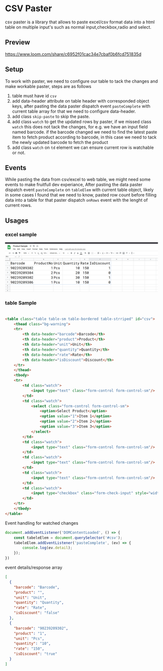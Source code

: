 # CSV Paster

csv paster is a library that allows to paste excel/csv format data into a html table on multiple input's such as normal
input,checkbox,radio and select.

## Preview
https://www.loom.com/share/c6952f01cac34e7cbaf0b6fcd751835d

## Setup

To work with paster, we need to configure our table to tack the changes and make workable paster, steps are as follows

1. table must have id `csv`
2. add data-header attribute on table header with corresponded object keys, after pasting the data paster dispatch
   event `pasteComplete` with current table array for that we need to configure data-header.
3. add class `skip-paste` to skip the paste.
4. add class `watch` to get the updated rows by paster, if we missed class `watch` this does not tack the changes, for
   e.g. we have an input field named barcode. if the barcode changed we need to find the latest paste item to fetch
   product according to barcode, in this case we need to tack the newly updated barcode to fetch the product
5. add class `watch` on `td` element we can ensure current row is watchable or not.

## Events

While pasting the data from csv/excel to web table, we might need some events to make fruitfull dev experiance,
After pasting the data paster dispatch event `pasteComplete` on `tableElem` with current table object, likely in some
cases I found that we need to know, pasted row count before filling data into a table for that paster dispatch `onRows`
event with the lenght of current rows.

## Usages

### excel sample

![img.png](img.png)

### table Sample

```html

<table class="table table-sm table-bordered table-strriped" id="csv">
    <thead class="bg-warning">
    <tr>
        <th data-header="barcode">Barcode</th>
        <th data-header="product">Product</th>
        <th data-header="unit">Unit</th>
        <th data-header="quantity">Quantity</th>
        <th data-header="rate">Rate</th>
        <th data-header="isDiscount">Discount</th>
    </tr>
    </thead>
    <tbody>
    <tr>
        <td class="watch">
            <input type="text" class="form-control form-control-sm"/>
        </td>
        <td class="watch">
            <select class="form-control form-control-sm">
                <option>Select Product</option>
                <option value="1">Item 1</option>
                <option value="2">Item 2</option>
                <option value="3">Item 3</option>
            </select>
        </td>
        <td class="watch">
            <input type="text" class="form-control form-control-sm"/>
        </td>
        <td class="watch">
            <input type="text" class="form-control form-control-sm"/>
        </td>
        <td class="watch">
            <input type="text" class="form-control form-control-sm"/>
        </td>
        <td class="watch">
            <input type="checkbox" class="form-check-input" style="width: 2em !important; height: 1.5rem !important;"/>
        </td>
    </tr>
    </tbody>
</table>
```

Event handling for watched changes

```js
document.addEventListener('DOMContentLoaded', () => {
    const tabeleElem = document.querySelector('#csv');
    tabeleElem.addEventListener('pasteComplete', (ev) => {
        console.log(ev.detail);
    });
})
```

event details/response array

```json
[
  {
    "barcode": "Barcode",
    "product": "",
    "unit": "Unit",
    "quantity": "Quantity",
    "rate": "Rate",
    "isDiscount": "false"
  },
  {
    "barcode": "90239209302",
    "product": "1",
    "unit": "Pcs",
    "quantity": "10",
    "rate": "150",
    "isDiscount": "true"
  }
]
```

